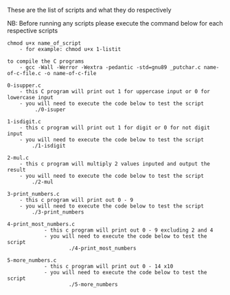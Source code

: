 These are the list of scripts and what they do respectively

NB: Before running any scripts please execute the command below for each respective scripts
	
	chmod u+x name_of_script
	   	- for example: chmod u+x 1-listit
		
	to compile the C programs 
		- gcc -Wall -Werror -Wextra -pedantic -std=gnu89 _putchar.c name-of-c-file.c -o name-of-c-file
	
	0-isupper.c
		- this C program will print out 1 for uppercase input or 0 for lowercase input
		- you will need to execute the code below to test the script
			 ./0-isuper

	1-isdigit.c
		- this c program will print out 1 for digit or 0 for not digit input
		- you will need to execute the code below to test the script
			./1-isdigit

	2-mul.c
		- this c program will multiply 2 values inputed and output the result
		- you will need to execute the code below to test the script
			./2-mul

	3-print_numbers.c
		- this c program will print out 0 - 9
		- you will need to execute the code below to test the script
			./3-print_numbers

	4-print_most_numbers.c
                - this c program will print out 0 - 9 excluding 2 and 4
                - you will need to execute the code below to test the script
                        ./4-print_most_numbers

	5-more_numbers.c
                - this c program will print out 0 - 14 x10
                - you will need to execute the code below to test the script
                        ./5-more_numbers

